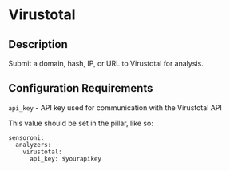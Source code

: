 # Virustotal

## Description
Submit a domain, hash, IP, or URL to Virustotal for analysis.

## Configuration Requirements

``api_key`` - API key used for communication with the Virustotal API

This value should be set in the pillar, like so:

```
sensoroni:
  analyzers:
    virustotal:
      api_key: $yourapikey
```
